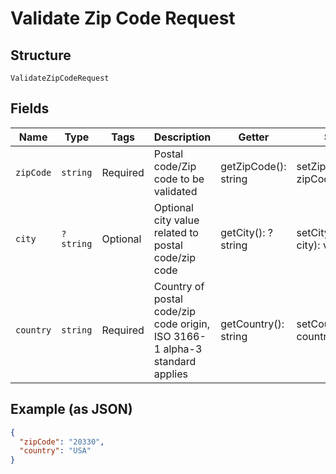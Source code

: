 
# Validate Zip Code Request

## Structure

`ValidateZipCodeRequest`

## Fields

| Name | Type | Tags | Description | Getter | Setter |
|  --- | --- | --- | --- | --- | --- |
| `zipCode` | `string` | Required | Postal code/Zip code to be validated | getZipCode(): string | setZipCode(string zipCode): void |
| `city` | `?string` | Optional | Optional city value related to postal code/zip code | getCity(): ?string | setCity(?string city): void |
| `country` | `string` | Required | Country of postal code/zip code origin, ISO 3166-1 alpha-3 standard applies | getCountry(): string | setCountry(string country): void |

## Example (as JSON)

```json
{
  "zipCode": "20330",
  "country": "USA"
}
```

